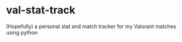 # val-stat-track
(Hopefully) a personal stat and match tracker for my Valorant matches using python
